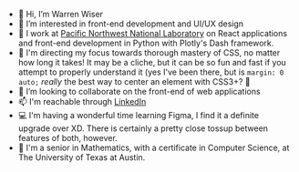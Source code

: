 - 👋 Hi, I’m Warren Wiser
- 👀 I’m interested in front-end development and UI/UX design
- 💼 I work at [Pacific Northwest National Laboratory](https://www.pnnl.gov) on React applications and front-end development in Python with Plotly's Dash framework.
- 🌱 I'm directing my focus towards thorough mastery of CSS, no matter how long it takes! It may be a cliche, but it can be so fun and fast if you attempt to properly  understand it (yes I've been there, but is `margin: 0 auto;` _really_ the best way to center an element with CSS3+? 🤷
- 💞️ I’m looking to collaborate on the front-end of web applications
- 📫 I'm reachable through [LinkedIn](https://www.linkedin.com/in/wswiser101/)
- 💻 I'm having a wonderful time learning Figma, I find it a definite upgrade over XD. There is certainly a pretty close tossup between features of both, however.
- 🏫 I'm a senior in Mathematics, with a certificate in Computer Science, at The University of Texas at Austin.

<!---
wswiser101/wswiser101 is a ✨ special ✨ repository because its `README.md` (this file) appears on your GitHub profile.
You can click the Preview link to take a look at your changes.
--->
